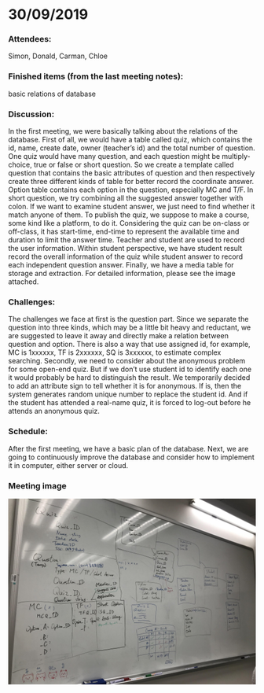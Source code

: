 # 30/09/2019

### Attendees: 
Simon, Donald, Carman, Chloe

### Finished items (from the last meeting notes): 
basic relations of database

### Discussion: 
In the first meeting, we were basically talking about the relations of the database. First of all, we would have a table called quiz, which contains the id, name, create date, owner (teacher’s id) and the total number of question. One quiz would have many question, and each question might be multiply-choice, true or false or short question. So we create a template called question that contains the basic attributes of question and then respectively create three different kinds of table for better record the coordinate answer. Option table contains each option in the question, especially MC and T/F. In short question, we try combining all the suggested answer together with colon. If we want to examine student answer, we just need to find whether it match anyone of them. To publish the quiz, we suppose to make a course, some kind like a platform, to do it. Considering the quiz can be on-class or off-class, it has start-time, end-time to represent the available time and duration to limit the answer time. Teacher and student are used to record the user information. Within student perspective, we have student result record the overall information of the quiz while student answer to record each independent question answer. Finally, we have a media table for storage and extraction. For detailed information, please see the image attached.  
 
### Challenges: 
The challenges we face at first is the question part. Since we separate the question into three kinds, which may be a little bit heavy and reductant, we are suggested to leave it away and directly make a relation between question and option.  There is also a way that use assigned id, for example, MC is 1xxxxxx, TF is 2xxxxxx, SQ is 3xxxxxx, to estimate complex searching. Secondly, we need to consider about the anonymous problem for some open-end quiz. But if we don’t use student id to identify each one it would probably be hard to distinguish the result. We temporarily decided to add an attribute sign to tell whether it is for anonymous. If is, then the system generates random unique number to replace the student id. And if the student has attended a real-name quiz, it is forced to log-out before he attends an anonymous quiz.

### Schedule:
After the first meeting, we have a basic plan of the database. Next, we are going to continuously improve the database and consider how to implement it in computer, either server or cloud.

### Meeting image
![image](https://github.com/umsimonchen/Final-Year-Project/blob/master/images/2.jpg)

